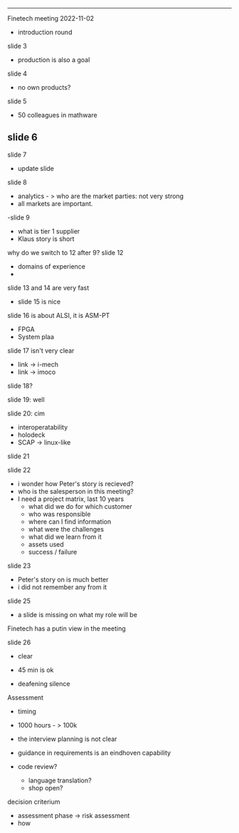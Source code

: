 -----------------------------------------------------------------------
Finetech meeting 2022-11-02
- introduction round

slide 3
- production is also a goal

slide 4
- no own products?

slide 5
- 50 colleagues in mathware

slide 6
- 

slide 7
- update slide

slide 8
- analytics - > who are the market parties: not very strong
- all markets are important.

-slide 9
- what is tier 1 supplier
- Klaus story is short

why do we switch to 12 after 9?
slide 12 
- domains of experience
- 
slide 13 and 14 are very fast
- slide 15 is nice

slide 16 is about ALSI, it is ASM-PT
- FPGA
- System plaa

slide 17 isn't very clear
- link -> i-mech
- link -> imoco 

slide 18?

slide 19: well 

slide 20: cim
- interoperatability
- holodeck
- SCAP -> linux-like

slide 21

slide 22
- i wonder how Peter's story is recieved?
- who is the salesperson in this meeting?
- I need a project matrix, last 10 years
    - what did we do for which customer
    - who was responsible 
    - where can I find information
    - what were the challenges
    - what did we learn from it
    - assets used
    - success / failure


slide 23
- Peter's story on is much better
- i did not remember any from it

slide 25
- a slide is missing on what my role will be 

Finetech has a putin view in the meeting

slide 26 
- clear 

- 45 min is ok
- deafening silence

 Assessment 
 - timing 
 - 1000 hours - > 100k 

 - the interview planning is not clear
 - guidance in requirements is an eindhoven capability
 
 - code review?
    - language translation?
    - shop open?

 decision criterium
  - assessment phase -> risk assessment 
  - how 

